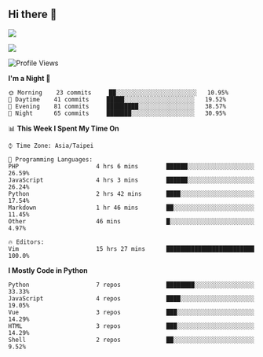 ## Hi there 👋

![](https://github-readme-stats.vercel.app/api?username=CSY54&theme=nord&show_icons=true)

![](https://github-readme-stats.vercel.app/api/top-langs/?username=CSY54&theme=nord&layout=compact&card_width=445)

<!--START_SECTION:waka-->
![Profile Views](http://img.shields.io/badge/Profile%20Views-4-blue)

**I'm a Night 🦉** 

```text
🌞 Morning    23 commits     ██░░░░░░░░░░░░░░░░░░░░░░░   10.95% 
🌆 Daytime    41 commits     █████░░░░░░░░░░░░░░░░░░░░   19.52% 
🌃 Evening    81 commits     █████████░░░░░░░░░░░░░░░░   38.57% 
🌙 Night      65 commits     ███████░░░░░░░░░░░░░░░░░░   30.95%

```


📊 **This Week I Spent My Time On** 

```text
⌚︎ Time Zone: Asia/Taipei

💬 Programming Languages: 
PHP                      4 hrs 6 mins        ██████░░░░░░░░░░░░░░░░░░░   26.59% 
JavaScript               4 hrs 3 mins        ██████░░░░░░░░░░░░░░░░░░░   26.24% 
Python                   2 hrs 42 mins       ████░░░░░░░░░░░░░░░░░░░░░   17.54% 
Markdown                 1 hr 46 mins        ██░░░░░░░░░░░░░░░░░░░░░░░   11.45% 
Other                    46 mins             █░░░░░░░░░░░░░░░░░░░░░░░░   4.97%

🔥 Editors: 
Vim                      15 hrs 27 mins      █████████████████████████   100.0%

```

**I Mostly Code in Python** 

```text
Python                   7 repos             ████████░░░░░░░░░░░░░░░░░   33.33% 
JavaScript               4 repos             ████░░░░░░░░░░░░░░░░░░░░░   19.05% 
Vue                      3 repos             ███░░░░░░░░░░░░░░░░░░░░░░   14.29% 
HTML                     3 repos             ███░░░░░░░░░░░░░░░░░░░░░░   14.29% 
Shell                    2 repos             ██░░░░░░░░░░░░░░░░░░░░░░░   9.52%

```



<!--END_SECTION:waka-->

<!--
**CSY54/CSY54** is a ✨ _special_ ✨ repository because its `README.md` (this file) appears on your GitHub profile.

Here are some ideas to get you started:

- 🔭 I’m currently working on ...
- 🌱 I’m currently learning ...
- 👯 I’m looking to collaborate on ...
- 🤔 I’m looking for help with ...
- 💬 Ask me about ...
- 📫 How to reach me: ...
- 😄 Pronouns: ...
- ⚡ Fun fact: ...
-->

